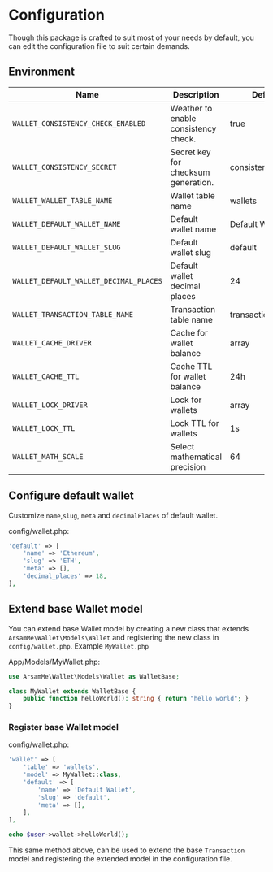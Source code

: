 # Configuration

Though this package is crafted to suit most of your needs by default, you can edit the configuration file to suit
certain demands.

## Environment

| Name                                   | Description                          | Default            | 
|----------------------------------------|--------------------------------------|--------------------|
| `WALLET_CONSISTENCY_CHECK_ENABLED`     | Weather to enable consistency check. | true               |
| `WALLET_CONSISTENCY_SECRET`            | Secret key for checksum generation.  | consistency_secret |
| `WALLET_WALLET_TABLE_NAME`             | Wallet table name                    | wallets            |
| `WALLET_DEFAULT_WALLET_NAME`           | Default wallet name                  | Default Wallet     |
| `WALLET_DEFAULT_WALLET_SLUG`           | Default wallet slug                  | default            |
| `WALLET_DEFAULT_WALLET_DECIMAL_PLACES` | Default wallet decimal places        | 24                 |
| `WALLET_TRANSACTION_TABLE_NAME`        | Transaction table name               | transactions       |
| `WALLET_CACHE_DRIVER`                  | Cache for wallet balance             | array              |
| `WALLET_CACHE_TTL`                     | Cache TTL for wallet balance         | 24h                |
| `WALLET_LOCK_DRIVER`                   | Lock for wallets                     | array              |
| `WALLET_LOCK_TTL`                      | Lock TTL for wallets                 | 1s                 |
| `WALLET_MATH_SCALE`                    | Select mathematical precision        | 64                 |

## Configure default wallet

Customize `name`,`slug`, `meta` and `decimalPlaces` of default wallet.

config/wallet.php:

```php
'default' => [
    'name' => 'Ethereum',
    'slug' => 'ETH',
    'meta' => [],
    'decimal_places' => 18,
],
```

## Extend base Wallet model

You can extend base Wallet model by creating a new class that extends `ArsamMe\Wallet\Models\Wallet` and registering the
new class in `config/wallet.php`.
Example `MyWallet.php`

App/Models/MyWallet.php:

```php
use ArsamMe\Wallet\Models\Wallet as WalletBase;

class MyWallet extends WalletBase {
    public function helloWorld(): string { return "hello world"; }
}
```

### Register base Wallet model

config/wallet.php:

```php
'wallet' => [
    'table' => 'wallets',
    'model' => MyWallet::class,
    'default' => [
        'name' => 'Default Wallet',
        'slug' => 'default',
        'meta' => [],
    ],
],
```

```php
echo $user->wallet->helloWorld();
```

This same method above, can be used to extend the base `Transaction` model and registering the extended
model in the configuration file.

